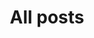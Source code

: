 ---
layout: blog-posts
permalink: /blog/index.html
title: "All posts"
tags: [blog, mathematics]
image:
    feature: silhouette_f.jpg
---